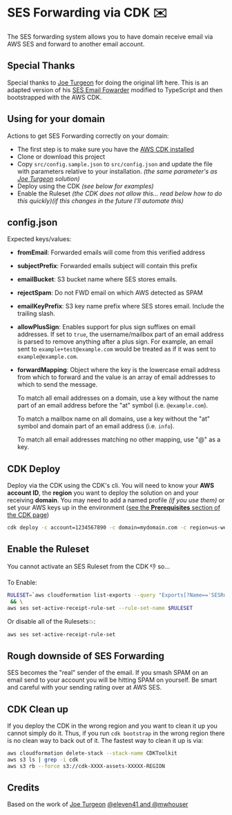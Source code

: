 # SES Forwarding via CDK ✉️

The SES forwarding system allows you to have domain receive email via AWS SES and forward to another email account.

## Special Thanks

Special thanks to [Joe Turgeon](https://github.com/arithmetric) for doing the original lift here. This is an adapted version of his [SES Email Fowarder](https://github.com/arithmetric/aws-lambda-ses-forwarder) modified to TypeScript and then bootstrapped with the AWS CDK.

## Using for your domain

Actions to get SES Forwarding correctly on your domain:

- The first step is to make sure you have the [AWS CDK installed](https://docs.aws.amazon.com/cdk/v2/guide/getting_started.html)
- Clone or download this project
- Copy `src/config.sample.json` to `src/config.json` and update the file with parameters relative to your installation. _(the same parameter's as [Joe Turgeon](https://github.com/arithmetric) solution)_
- Deploy using the CDK _(see below for examples)_
- Enable the Ruleset _(the CDK does not allow this... read below how to do this quickly)(if this changes in the future I'll automate this)_

## config.json

Expected keys/values:

- **fromEmail**: Forwarded emails will come from this verified address
- **subjectPrefix**: Forwarded emails subject will contain this prefix
- **emailBucket**: S3 bucket name where SES stores emails.
- **rejectSpam**: Do not FWD email on which AWS detected as SPAM
- **emailKeyPrefix**: S3 key name prefix where SES stores email. Include the trailing slash.
- **allowPlusSign**: Enables support for plus sign suffixes on email addresses. If set to `true`, the username/mailbox part of an email address is parsed to remove anything after a plus sign. For example, an email sent to `example+test@example.com` would be treated as if it was sent to `example@example.com`.
- **forwardMapping**: Object where the key is the lowercase email address from which to forward and the value is an array of email addresses to which to send the message.

  To match all email addresses on a domain, use a key without the name part of an email address before the "at" symbol (i.e. `@example.com`).

  To match a mailbox name on all domains, use a key without the "at" symbol and domain part of an email address (i.e. `info`).

  To match all email addresses matching no other mapping, use "@" as a key.

## CDK Deploy

Deploy via the CDK using the CDK's cli. You will need to know your **AWS account ID**, the **region** you want to deploy the solution on and your receiving **domain**. You may need to add a named profile _(if you use them)_ or set your AWS keys up in the environment ([see the **Prerequisites** section of the CDK page](https://docs.aws.amazon.com/cdk/v2/guide/getting_started.html))

```sh
cdk deploy -c account=1234567890 -c domain=mydomain.com -c region=us-west-2

```

## Enable the Ruleset

You cannot activate an SES Ruleset from the CDK 👎 so...

To Enable:

```sh
RULESET=`aws cloudformation list-exports --query "Exports[?Name=='SESRuleSetName'].Value" --no-paginate --output text` \
 && \
aws ses set-active-receipt-rule-set --rule-set-name $RULESET
```

Or disable all of the Rulesets💥:

```sh
aws ses set-active-receipt-rule-set
```

## Rough downside of SES Forwarding

SES becomes the "real" sender of the email. If you smash SPAM on an email send to your account you will be hitting SPAM on yourself. Be smart and careful with your sending rating over at AWS SES.

## CDK Clean up

If you deploy the CDK in the wrong region and you want to clean it up you cannot simply do it. Thus, if you run `cdk bootstrap` in the wrong region there is no clean way to back out of it. The fastest way to clean it up is via:

```sh
aws cloudformation delete-stack --stack-name CDKToolkit
aws s3 ls | grep -i cdk
aws s3 rb --force s3://cdk-XXXX-assets-XXXXX-REGION
```

## Credits

Based on the work of [Joe Turgeon](https://github.com/arithmetric/aws-lambda-ses-forwarder) [@eleven41 and @mwhouser](https://github.com/eleven41/aws-lambda-send-ses-email)
